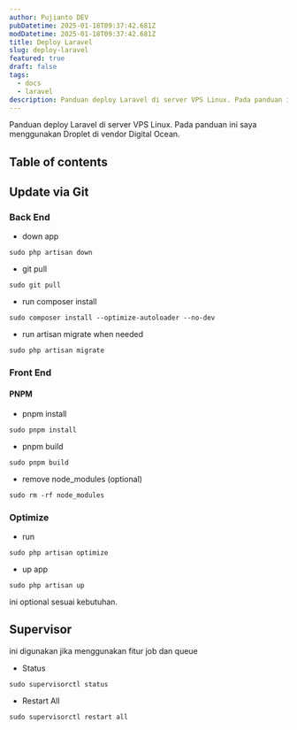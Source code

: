 ```yaml
---
author: Pujianto DEV
pubDatetime: 2025-01-18T09:37:42.681Z
modDatetime: 2025-01-18T09:37:42.681Z
title: Deploy Laravel
slug: deploy-laravel
featured: true
draft: false
tags:
  - docs
  - laravel
description: Panduan deploy Laravel di server VPS Linux. Pada panduan ini saya menggunakan Droplet di vendor Digital Ocean.
---
```


Panduan deploy Laravel di server VPS Linux. Pada panduan ini saya menggunakan Droplet di vendor Digital Ocean.

## Table of contents

## Update via Git

### Back End

- down app

```
sudo php artisan down
```

- git pull

```
sudo git pull
```

- run composer install

```shel
sudo composer install --optimize-autoloader --no-dev
```

- run artisan migrate when needed

```
sudo php artisan migrate
```

### Front End

#### PNPM

- pnpm install

```
sudo pnpm install
```

- pnpm build

```
sudo pnpm build
```

- remove node_modules (optional)

```
sudo rm -rf node_modules
```

### Optimize

- run

```
sudo php artisan optimize
```

- up app

```
sudo php artisan up
```

ini optional sesuai kebutuhan.

## Supervisor

ini digunakan jika menggunakan fitur job dan queue

- Status

```
sudo supervisorctl status
```

- Restart All

```
sudo supervisorctl restart all
```
